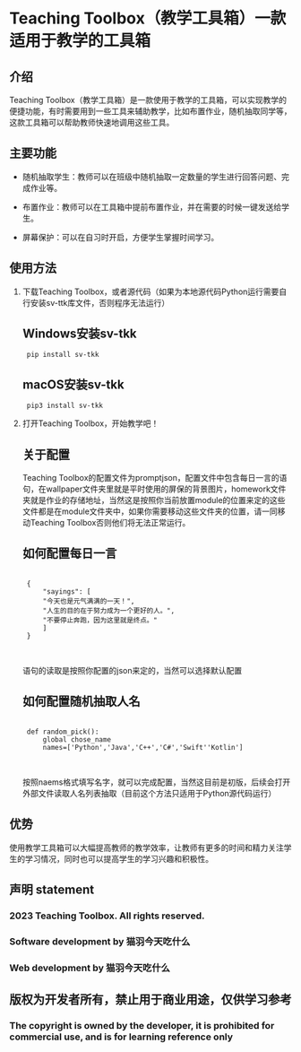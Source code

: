 # Teaching Toolbox（教学工具箱）一款适用于教学的工具箱

## 介绍
Teaching Toolbox（教学工具箱）是一款使用于教学的工具箱，可以实现教学的便捷功能，有时需要用到一些工具来辅助教学，比如布置作业，随机抽取同学等，这款工具箱可以帮助教师快速地调用这些工具。

## 主要功能
- 随机抽取学生：教师可以在班级中随机抽取一定数量的学生进行回答问题、完成作业等。

- 布置作业：教师可以在工具箱中提前布置作业，并在需要的时候一键发送给学生。

- 屏幕保护：可以在自习时开启，方便学生掌握时间学习。

## 使用方法
1. 下载Teaching Toolbox，或者源代码（如果为本地源代码Python运行需要自行安装sv-ttk库文件，否则程序无法运行）

    ## Windows安装sv-tkk
        pip install sv-tkk

    ## macOS安装sv-tkk
        pip3 install sv-tkk

2. 打开Teaching Toolbox，开始教学吧！
    
    ## 关于配置
    Teaching Toolbox的配置文件为promptjson，配置文件中包含每日一言的语句，在wallpaper文件夹里就是平时使用的屏保的背景图片，homework文件夹就是作业的存储地址，当然这是按照你当前放置module的位置来定的这些文件都是在module文件夹中，如果你需要移动这些文件夹的位置，请一同移动Teaching Toolbox否则他们将无法正常运行。

    ## 如何配置每日一言
    <pre>
    <code class="json">
    {
        "sayings": [
        "今天也是元气满满的一天！",
        "人生的目的在于努力成为一个更好的人。",
        "不要停止奔跑，因为这里就是终点。"
        ]
    }
    </code>
    </pre>

    语句的读取是按照你配置的json来定的，当然可以选择默认配置
    ## 如何配置随机抽取人名
    <pre>
    <code class="Python">
    def random_pick(): 
        global chose_name
        names=['Python','Java','C++','C#','Swift''Kotlin'] 
    </code>
    </pre>
    按照naems格式填写名字，就可以完成配置，当然这目前是初版，后续会打开外部文件读取人名列表抽取（目前这个方法只适用于Python源代码运行）
## 优势
使用教学工具箱可以大幅提高教师的教学效率，让教师有更多的时间和精力关注学生的学习情况，同时也可以提高学生的学习兴趣和积极性。

## 声明 statement

### 2023 Teaching Toolbox. All rights reserved.

### Software development by 猫羽今天吃什么

### Web development by 猫羽今天吃什么

## 版权为开发者所有，禁止用于商业用途，仅供学习参考

### The copyright is owned by the developer, it is prohibited for commercial use, and is for learning reference only
